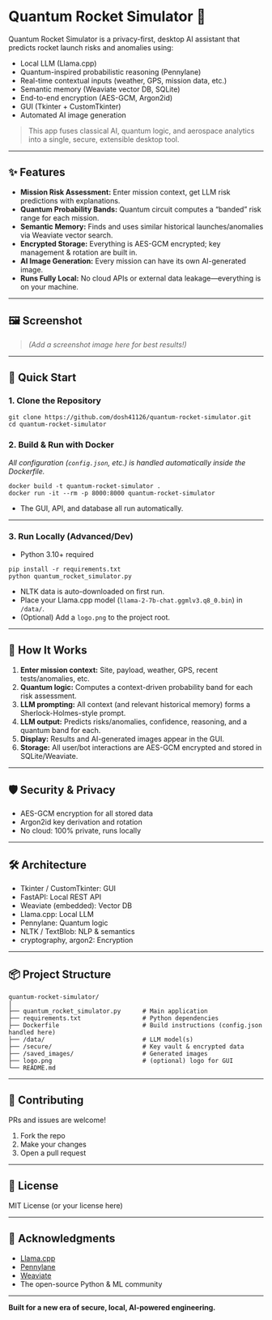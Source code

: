 # Quantum Rocket Simulator 🚀

Quantum Rocket Simulator is a privacy-first, desktop AI assistant that predicts rocket launch risks and anomalies using:

* Local LLM (Llama.cpp)
* Quantum-inspired probabilistic reasoning (Pennylane)
* Real-time contextual inputs (weather, GPS, mission data, etc.)
* Semantic memory (Weaviate vector DB, SQLite)
* End-to-end encryption (AES-GCM, Argon2id)
* GUI (Tkinter + CustomTkinter)
* Automated AI image generation

> This app fuses classical AI, quantum logic, and aerospace analytics into a single, secure, extensible desktop tool.

---

## ✨ Features

* **Mission Risk Assessment:** Enter mission context, get LLM risk predictions with explanations.
* **Quantum Probability Bands:** Quantum circuit computes a “banded” risk range for each mission.
* **Semantic Memory:** Finds and uses similar historical launches/anomalies via Weaviate vector search.
* **Encrypted Storage:** Everything is AES-GCM encrypted; key management & rotation are built in.
* **AI Image Generation:** Every mission can have its own AI-generated image.
* **Runs Fully Local:** No cloud APIs or external data leakage—everything is on your machine.

---

## 🖼️ Screenshot

> *(Add a screenshot image here for best results!)*

---

## 🚀 Quick Start

### 1. Clone the Repository

```
git clone https://github.com/dosh41126/quantum-rocket-simulator.git
cd quantum-rocket-simulator
```

### 2. Build & Run with Docker

*All configuration (`config.json`, etc.) is handled automatically inside the Dockerfile.*

```
docker build -t quantum-rocket-simulator .
docker run -it --rm -p 8000:8000 quantum-rocket-simulator
```

* The GUI, API, and database all run automatically.

---

### 3. Run Locally (Advanced/Dev)

* Python 3.10+ required

```
pip install -r requirements.txt
python quantum_rocket_simulator.py
```

* NLTK data is auto-downloaded on first run.
* Place your Llama.cpp model (`llama-2-7b-chat.ggmlv3.q8_0.bin`) in `/data/`.
* (Optional) Add a `logo.png` to the project root.

---

## 🧠 How It Works

1. **Enter mission context:** Site, payload, weather, GPS, recent tests/anomalies, etc.
2. **Quantum logic:** Computes a context-driven probability band for each risk assessment.
3. **LLM prompting:** All context (and relevant historical memory) forms a Sherlock-Holmes-style prompt.
4. **LLM output:** Predicts risks/anomalies, confidence, reasoning, and a quantum band for each.
5. **Display:** Results and AI-generated images appear in the GUI.
6. **Storage:** All user/bot interactions are AES-GCM encrypted and stored in SQLite/Weaviate.

---

## 🛡️ Security & Privacy

* AES-GCM encryption for all stored data
* Argon2id key derivation and rotation
* No cloud: 100% private, runs locally

---

## 🛠️ Architecture

* Tkinter / CustomTkinter: GUI
* FastAPI: Local REST API
* Weaviate (embedded): Vector DB
* Llama.cpp: Local LLM
* Pennylane: Quantum logic
* NLTK / TextBlob: NLP & semantics
* cryptography, argon2: Encryption

---

## 📦 Project Structure

```
quantum-rocket-simulator/
│
├── quantum_rocket_simulator.py      # Main application
├── requirements.txt                 # Python dependencies
├── Dockerfile                       # Build instructions (config.json handled here)
├── /data/                           # LLM model(s)
├── /secure/                         # Key vault & encrypted data
├── /saved_images/                   # Generated images
├── logo.png                         # (optional) logo for GUI
└── README.md
```

---

## 🤝 Contributing

PRs and issues are welcome!

1. Fork the repo
2. Make your changes
3. Open a pull request

---

## 📄 License

MIT License (or your license here)

---

## 🙏 Acknowledgments

* [Llama.cpp](https://github.com/ggerganov/llama.cpp)
* [Pennylane](https://pennylane.ai/)
* [Weaviate](https://weaviate.io/)
* The open-source Python & ML community

---

**Built for a new era of secure, local, AI-powered engineering.**
